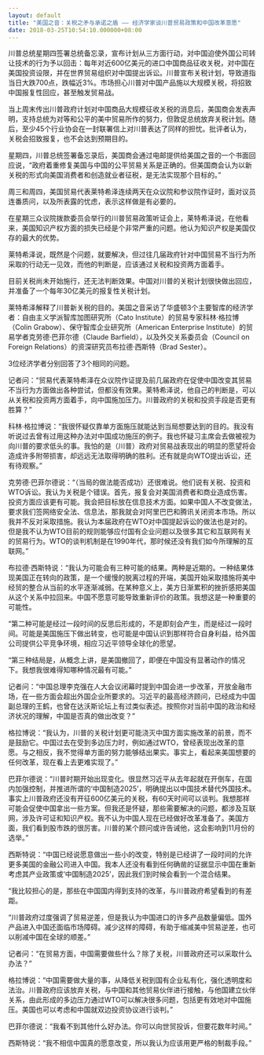 ```yaml
---
layout: default
title: "美国之音：关税之矛与承诺之盾 —— 经济学家谈川普贸易政策和中国改革意愿"
date: 2018-03-25T10:54:10.000000+08:00
---
```


川普总统星期四签署总统备忘录，宣布计划从三方面行动，对中国迫使外国公司转让技术的行为予以回击：每年对近600亿美元的进口中国商品征收关税，对中国在美国投资设限，并在世界贸易组织对中国提出诉讼。川普宣布关税计划，导致道指当日大跌700点，跌幅近3%。市场担心川普对中国产品施以大规模关税，将招致中国报复性回应，甚至触发贸易战。

当上周末传出川普政府计划对中国商品大规模征收关税的消息后，美国商会发表声明，支持总统为对等和公平的美中贸易所作的努力，但敦促总统放弃关税计划。随后，至少45个行业协会在一封联署信上对川普表达了同样的担忧。批评者认为，关税会招致报复，也不会达到预期目的。

星期四，川普总统签署备忘录后，美国商会通过电邮提供给美国之音的一个书面回应说，“政府着重修复美国与中国的公平贸易关系是正确的。但美国商会认为以新关税的形式向美国消费者和创造就业者征税，是无法实现那个目标的。”

周三和周四，美国贸易代表莱特希泽连续两天在众议院和参议院作证时，面对议员连番质问，以及所表露的忧虑，表示这样做是有必要的。

在星期三众议院拨款委员会举行的川普贸易政策听证会上，莱特希泽说，在他看来，美国知识产权方面的损失已经是个非常严重的问题。他认为知识产权是美国仅存的最大的优势。

莱特希泽说，既然是个问题，就要解决，但过往几届政府针对中国贸易不当行为所采取的行动无一见效，而他的判断是，应该通过关税和投资两方面着手。

目前关税尚未开始施行，还无法判断效果。中国对川普的关税计划很快做出回应，并准备了一个每年30亿美元的报复性关税计划。

莱特希泽解释了川普新关税的目的。美国之音采访了华盛顿3个主要智库的经济学者：自由主义学派智库加图研究所（Cato Institute）的贸易专家科林·格拉博（Colin Grabow）、保守智库企业研究所（American Enterprise Institute）的贸易学者克劳德·巴菲尔德（Claude Barfield），以及外交关系委员会（Council on Foreign Relations）的资深研究员布拉德·西斯特（Brad Sester）。

3位经济学者分别回答了3个相同的问题。

记者问：“贸易代表莱特希泽在众议院作证提及前几届政府在促使中国改变其贸易不当行为方面做出各种尝试，但都没有效果。莱特希泽说，他自己的判断是，可以从关税和投资两方面着手，向中国施加压力。川普政府的关税和投资手段是否更有胜算？”

科林·格拉博说：“我很怀疑仅靠单方面施压就能达到当局想要达到的目的。我没有听说过去曾有过用这种办法对中国成功施压的例子。我也怀疑习主席会去做被视为向川普的要求低头的事。我怕的是（川普）政府对贸易战表现出的明显的愿望将会造成许多附带损害，却远远无法取得明确的胜利。还有就是向WTO提出诉讼，还有待观察。”

克劳德·巴菲尔德说：“（当局的做法能否成功）还很难说。他们说有关税、投资和WTO诉讼。我认为关税是个错误。首先，报复会对美国消费者和商业造成伤害。投资方面应该更有可能。我会把目标放在信息技术方面。如果中国人不改变做法，要求我们签网络安全法、信息法，那我就会对阿里巴巴和腾讯关闭资本市场。所以我并不反对采取措施。我认为本届政府在WTO对中国提起诉讼的做法也是对的。但是我不认为WTO目前的规则能够应付国有企业问题以及很多其它和互联网有关的贸易行为。WTO的谈判机制是在1990年代，那时候还没有我们如今所理解的互联网。”

布拉德·西斯特说：“我认为可能会有三种可能的结果。两种是近期的。一种结果体现美国正在转向的政策，是一个缓慢的脱离过程的开端，美国开始采取措施将美中经贸的整合从当前的水平逐渐减弱。在某种意义上，美方日渐累积的挫折感把美国从这个关系中拉回来。中国不愿意可能导致重新评价的政策。我想这是一种重要的可能性。

“第二种可能是经过一段时间的反思后形成的，不是即刻会产生，而是经过一段时间。可能是美国施压下做出转变，也可能是中国认识到那样符合自身利益，给外国公司提供公平竞争环境，相应习近平领导全球化的愿望。

“第三种结局是，从概念上讲，是美国撤回了，即便在中国没有显著动作的情况下。我想我很难得知哪种情况最有可能。”

记者问：“中国总理李克强在人大会议闭幕时提到中国会进一步改革，开放金融市场，在一些方面会超出外国企业所要求的。习近平的最高经济顾问，已经成为中国副总理的王鹤，也曾在达沃斯论坛上有过类似表述。按照你对当前中国的政治和经济状况的理解，中国是否真的做出改变？”

格拉博说：“我认为，川普的关税计划更可能浇灭中国方面实施改革的前景，而不是鼓励它。中国过去在受到多边压力时，例如通过WTO，曾经表现出改革的意愿。与之相反，我不觉得单方面的努力能够结出果实。事实上，看起来美国想要的任何改革，现在看上去更难实现了。”

巴菲尔德说：“川普时期开始出现变化。很显然习近平从去年起就在开倒车，在国内加强控制，并推进所谓的‘中国制造2025’，明确提出以中国技术替代外国技术。事实上川普政府还没有开征600亿美元的关税，有60天时间可以谈判。我想那样可能会促使中国拿出一些方案。但我还是怀疑，那些需要解决的问题，都涉及互联网，涉及许可证和知识产权。我不认为中国人现在已经做好改革准备了。美国方面，我们看到股市跌的很厉害。川普的某个顾问或许告诫他，这会影响到11月份的选举。”

西斯特说：“中国已经说愿意做出一些小的改变，特别是已经讲了一段时间的允许更多美国的金融公司进入中国。我本人还没有看到任何确凿的证据显示中国在重新考虑其产业政策或‘中国制造2025’，因此我们到时候会看到一个混合结果。

“我比较担心的是，那些在中国国内得到支持的改革，与川普政府希望看到的有差距。

“川普政府过度强调了贸易逆差，但是我认为中国进口的许多产品数量偏低。国外产品进入中国还面临市场障碍。减少这样的障碍，有助于缩减美中贸易逆差，也可以削减中国在全球的顺差。”

记者问：“在贸易方面，中国需要做些什么？除了关税，川普政府还可以采取什么办法？”

格拉博说：“中国需要做大量的事，从降低关税到国有企业私有化，强化透明度和法治。川普政府应该放弃关税，与中国和其他贸易伙伴进行接触，与他国建立伙伴关系，由此形成的多边压力通过WTO可以解决很多问题，包括更有效地对中国施压。美国也可以考虑和中国就双边投资协议进行谈判。”

巴菲尔德说：“我看不到其他什么好办法。你可以向世贸投诉，但要花数年时间。”

西斯特说：“我不相信中国真的愿意改变，所以我认为应该用更严格的制裁手段。”

